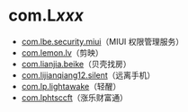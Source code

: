 # com.L*xxx*

- [com.lbe.security.miui](./com.lbe.security.miui/readme.md)（MIUI 权限管理服务）
- [com.lemon.lv](./com.lemon.lv/readme.md)（剪映）
- [com.lianjia.beike](./com.lianjia.beike/readme.md)（贝壳找房）
- [com.lijianqiang12.silent](./com.lijianqiang12.silent/readme.md)（远离手机）
- [com.lp.lightawake](./com.lp.lightawake/readme.md)（轻醒）
- [com.lphtsccft](./com.lphtsccft/readme.md)（涨乐财富通）

